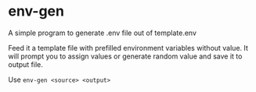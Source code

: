 # env-gen
A simple program to generate .env file out of template.env

Feed it a template file with prefilled environment variables without value.
It will prompt you to assign values or generate random value and save it to output file.

Use `env-gen <source> <output>`
